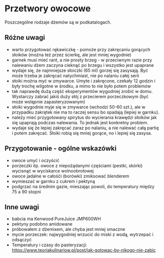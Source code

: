 Przetwory owocowe
=================

Poszczególne rodzaje dżemów są w podkatalogach.


Różne uwagi
-----------

- warto przygotować rękawiczkę - pomoże przy zakręcaniu gorących słoików (można też przez ścierkę, ale jest mniej wygodnie)
- garnek musi mieć rant, a nie prosty brzeg - w przeciwnym razie przy nalewaniu dżem zaczyna cieknąć po brzegu i wszystko jest upaprane
- wydaje się, że najmniejsze słoiczki (65 ml) gorzej się zasysają. Być może trzeba je zakręcać natychmiast, nie po nalaniu całej serii
- słoiki można myć w zmywarce. Umyte i zakręcone, czekały 12 godzin i były trochę wilgotne w środku, a mimo to nie było potem problemów
- tak naprawdę dużą część eksperymentów wygodniej zrobić w domu. Wystarczy zabrać jakiś duży słój z przecierem porzeczkowym (być może wstępnie zapasteryzowanym)
- słoiki wygodnie myje się w zmywarce (wchodzi 50-60 szt.), ale w przypadku zakrętek nie ma to raczej sensu bo spadają (lepiej w garnku).
- należy mieć przygotowany spirytus do wycierania krawędzi słoików jak się upaprają podczas nalewania. To jednak jest konkretny problem.
- wydaje się że lepiej zakręcać zaraz po nalaniu, a nie nalewać całą partię i potem zakręcać. Słoiki robią się mniej gorące, no i lepiej się zasysa.

Przygotowanie - ogólne wskazówki
--------------------------------

- owoce umyć i oczyścić
- porzeczki itp. owoce z niepożądanymi częściami (pestki, skórki) wycisnąć w
  wyciskarce wolnoobrotowej
- owoce jadalne w całośći (borówki) zmiksować blenderem
- wymieszać w garnku z cukrem i pektyną
- podgrzać na średnim gazie, mieszając powoli, do temperatury między 75 a 90 stopni

Inne uwagi
----------

- babcia ma Kenwood PureJuice JMP600WH
- pektyny podobno amidowane
- próbowałem z dżemixem, ale chyba jest mniej smaczne
- mycie porzeczek: najwygodniej wrzucić do miski z wodą, wytrzepać i odsączyć
- Temperatury i czasy do pasteryzacji: https://www.teoriakulinariow.pl/post/jak-gotowac-by-nikogo-nie-zabic
